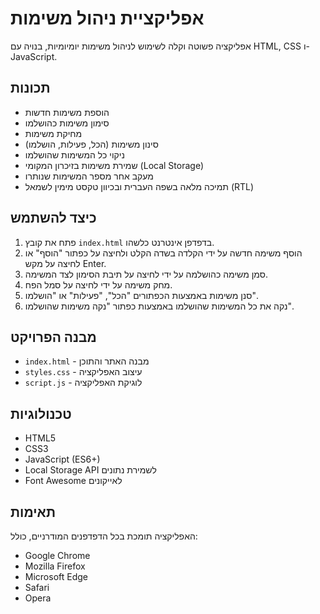 # אפליקציית ניהול משימות

אפליקציה פשוטה וקלה לשימוש לניהול משימות יומיומיות, בנויה עם HTML, CSS ו-JavaScript.

## תכונות

- הוספת משימות חדשות
- סימון משימות כהושלמו
- מחיקת משימות
- סינון משימות (הכל, פעילות, הושלמו)
- ניקוי כל המשימות שהושלמו
- שמירת משימות בזיכרון המקומי (Local Storage)
- מעקב אחר מספר המשימות שנותרו
- תמיכה מלאה בשפה העברית ובכיוון טקסט מימין לשמאל (RTL)

## כיצד להשתמש

1. פתח את קובץ `index.html` בדפדפן אינטרנט כלשהו.
2. הוסף משימה חדשה על ידי הקלדה בשדה הקלט ולחיצה על כפתור "הוסף" או לחיצה על מקש Enter.
3. סמן משימה כהושלמה על ידי לחיצה על תיבת הסימון לצד המשימה.
4. מחק משימה על ידי לחיצה על סמל הפח.
5. סנן משימות באמצעות הכפתורים "הכל", "פעילות" או "הושלמו".
6. נקה את כל המשימות שהושלמו באמצעות כפתור "נקה משימות שהושלמו".

## מבנה הפרויקט

- `index.html` - מבנה האתר והתוכן
- `styles.css` - עיצוב האפליקציה
- `script.js` - לוגיקת האפליקציה

## טכנולוגיות

- HTML5
- CSS3
- JavaScript (ES6+)
- Local Storage API לשמירת נתונים
- Font Awesome לאייקונים

## תאימות

האפליקציה תומכת בכל הדפדפנים המודרניים, כולל:
- Google Chrome
- Mozilla Firefox
- Microsoft Edge
- Safari
- Opera 